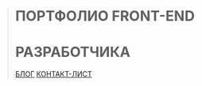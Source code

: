 
> # ПОРТФОЛИО FRONT-END
> # РАЗРАБОТЧИКА
> <a href="https://martiliones.github.io/bl0g/"> БЛОГ</a>
> <a href="https://martiliones.github.io/contacts/"> КОНТАКТ-ЛИСТ</a>
